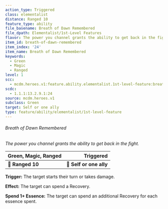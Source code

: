 ```yaml
---
action_type: Triggered
class: elementalist
distance: Ranged 10
feature_type: ability
file_basename: Breath of Dawn Remembered
file_dpath: Elementalist/1st-Level Features
flavor: The power you channel grants the ability to get back in the fight.
item_id: breath-of-dawn-remembered
item_index: '24'
item_name: Breath of Dawn Remembered
keywords:
  - Green
  - Magic
  - Ranged
level: 1
scc:
  - mcdm.heroes.v1:feature.ability.elementalist.1st-level-feature:breath-of-dawn-remembered
scdc:
  - 1.1.1:13.2.9.1:24
source: mcdm.heroes.v1
subclass: Green
target: Self or one ally
type: feature/ability/elementalist/1st-level-feature
---
```


###### Breath of Dawn Remembered

*The power you channel grants the ability to get back in the fight.*

| **Green, Magic, Ranged** |           **Triggered** |
| ------------------------ | ----------------------: |
| **📏 Ranged 10**         | **🎯 Self or one ally** |

**Trigger:** The target starts their turn or takes damage.

**Effect:** The target can spend a Recovery.

**Spend 1+ Essence:** The target can spend an additional Recovery for each essence spent.
